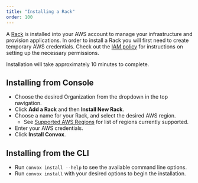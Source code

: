 ```yaml
---
title: "Installing a Rack"
order: 100
---
```


A [Rack](/docs/rack) is installed into your AWS account to manage your infrastructure and provision applications. In order to install a Rack you will first need to create temporary AWS credentials. Check out the [IAM policy](/docs/iam-policy) for instructions on setting up the necessary permissions.

<div class="block-callout block-show-callout type-info" markdown="1">
Installation will take approximately 10 minutes to complete.
</div>

## Installing from Console

* Choose the desired Organization from the dropdown in the top navigation.
* Click **Add a Rack** and then **Install New Rack**.
* Choose a name for your Rack, and select the desired AWS region.
  - See [Supported AWS Regions](/docs/supported-aws-regions) for list of regions currently supported.
* Enter your AWS credentials.
* Click **Install Convox**.

## Installing from the CLI

* Run `convox install --help` to see the available command line options.
* Run `convox install` with your desired options to begin the installation.
